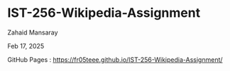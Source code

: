 # IST-256-Wikipedia-Assignment

Zahaid Mansaray 

Feb 17, 2025

GitHub Pages :  https://fr05teee.github.io/IST-256-Wikipedia-Assignment/
